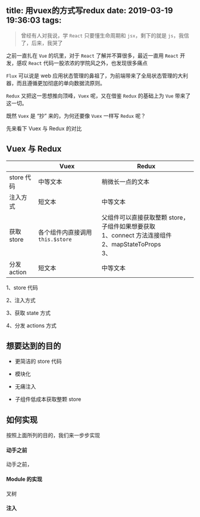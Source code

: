 title: 用vuex的方式写redux
date: 2019-03-19 19:36:03
tags:
---

> 曾经有人对我说，学 `React` 只要懂生命周期和 `jsx`，剩下的就是 `js`，我信了，后来，我哭了

之前一直扎在 `Vue` 的坑里，对于 `React` 了解并不算很多，最近一直用 `React` 开发，感叹 `React` 代码一股浓浓的学院风之外，也发现很多痛点

`Flux` 可以说是 web 应用状态管理的鼻祖了，为前端带来了全局状态管理的大利器，而且遵循更加彻底的单向数据流原则。

`Redux` 又把这一思想推向顶峰，`Vuex` 呢，又在借鉴 `Redux` 的基础上为 `Vue` 带来了这一切。

既然 `Vuex` 是 “抄” 来的，为何还要像 `Vuex` 一样写 `Redux` 呢？

先来看下 Vuex 与 Redux 的对比

## Vuex 与 Redux

|                | Vuex                  | Redux                     |
| ------         | ------                | ------                    |
| store 代码      | 中等文本                | 稍微长一点的文本 |
| 注入方式         | 短文本                 | 中等文本 |
| 获取 store      | 各个组件内直接调用 `this.$store`              | 父组件可以直接获取整颗 store，子组件如果想要获取<br/>1、connect 方法连接组件<br/>2、mapStateToProps<br/>3、 |
| 分发 action     | 短文本                  | 中等文本 |

1、store 代码

2、注入方式

3、获取 state 方式

4、分发 actions 方式

## 想要达到的目的

* 更简洁的 store 代码

* 模块化

* 无痛注入

* 子组件低成本获取整颗 store

## 如何实现

按照上面所列的目的，我们来一步步实现

#### 动手之前

动手之前，

#### Module 的实现

叉树


#### 注入